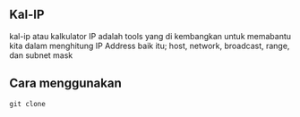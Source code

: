 ## Kal-IP
kal-ip atau kalkulator IP adalah tools yang di kembangkan untuk memabantu kita dalam menghitung IP Address baik itu; host, network, broadcast, range, dan subnet mask 

## Cara menggunakan 
```
git clone 
